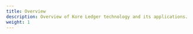 ```yaml
---
title: Overview
description: Overview of Kore Ledger technology and its applications.
weight: 1
---
```


